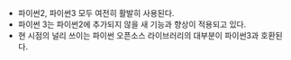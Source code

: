 
- 파이썬2, 파이썬3 모두 여전히 활발히 사용된다.
- 파이썬 3는 파이썬2에 추가되지 않을 새 기능과 향상이 적용되고 있다.
- 현 시점의 널리 쓰이는 파이썬 오픈소스 라이브러리의 대부분이 파이썬3과 호환된다.
